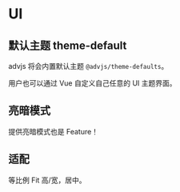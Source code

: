 # UI

## 默认主题 theme-default

advjs 将会内置默认主题 `@advjs/theme-defaults`。

用户也可以通过 Vue 自定义自己任意的 UI 主题界面。

## 亮暗模式

提供亮暗模式也是 Feature！

## 适配

等比例 Fit 高/宽，居中。
